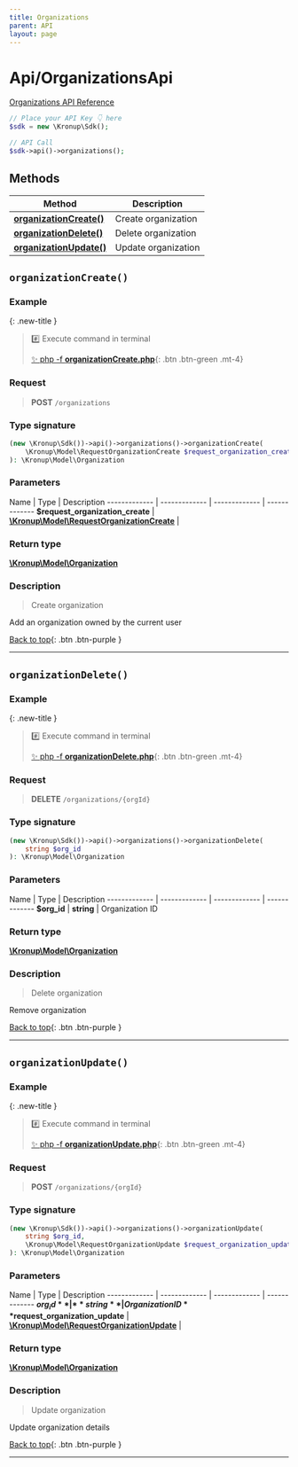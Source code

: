 ```yaml
---
title: Organizations
parent: API
layout: page
---
```


# Api/OrganizationsApi

[Organizations API Reference](https://api.kronup.com/#tag/Organizations)

```php
// Place your API Key 👇 here
$sdk = new \Kronup\Sdk();

// API Call
$sdk->api()->organizations();
```

## Methods

Method | Description
------------- | -------------
[**organizationCreate()**](#organizationcreate) | Create organization
[**organizationDelete()**](#organizationdelete) | Delete organization
[**organizationUpdate()**](#organizationupdate) | Update organization


## `organizationCreate()`

### Example

{: .new-title }
> #️⃣ Execute command in terminal 
> 
> [✨ php -f **organizationCreate.php**](https://github.com/kronup/kronup-php/blob/main/examples/Api/OrganizationsApi/organizationCreate.php){: .btn .btn-green .mt-4}

### Request

> **POST** `/organizations`

### Type signature

```php
(new \Kronup\Sdk())->api()->organizations()->organizationCreate(
    \Kronup\Model\RequestOrganizationCreate $request_organization_create
): \Kronup\Model\Organization
```

### Parameters

Name | Type | Description
------------- | ------------- | ------------- | -------------
 **$request_organization_create** | [**\Kronup\Model\RequestOrganizationCreate**](../../Model/RequestOrganizationCreate) |  

### Return type

[**\Kronup\Model\Organization**](../../Model/Organization)

### Description

> Create organization

Add an organization owned by the current user

[Back to top](#top){: .btn .btn-purple }

---


## `organizationDelete()`

### Example

{: .new-title }
> #️⃣ Execute command in terminal 
> 
> [✨ php -f **organizationDelete.php**](https://github.com/kronup/kronup-php/blob/main/examples/Api/OrganizationsApi/organizationDelete.php){: .btn .btn-green .mt-4}

### Request

> **DELETE** `/organizations/{orgId}`

### Type signature

```php
(new \Kronup\Sdk())->api()->organizations()->organizationDelete(
    string $org_id
): \Kronup\Model\Organization
```

### Parameters

Name | Type | Description
------------- | ------------- | ------------- | -------------
 **$org_id** | **string**  | Organization ID 

### Return type

[**\Kronup\Model\Organization**](../../Model/Organization)

### Description

> Delete organization

Remove organization

[Back to top](#top){: .btn .btn-purple }

---


## `organizationUpdate()`

### Example

{: .new-title }
> #️⃣ Execute command in terminal 
> 
> [✨ php -f **organizationUpdate.php**](https://github.com/kronup/kronup-php/blob/main/examples/Api/OrganizationsApi/organizationUpdate.php){: .btn .btn-green .mt-4}

### Request

> **POST** `/organizations/{orgId}`

### Type signature

```php
(new \Kronup\Sdk())->api()->organizations()->organizationUpdate(
    string $org_id,
    \Kronup\Model\RequestOrganizationUpdate $request_organization_update
): \Kronup\Model\Organization
```

### Parameters

Name | Type | Description
------------- | ------------- | ------------- | -------------
 **$org_id** | **string**  | Organization ID 
 **$request_organization_update** | [**\Kronup\Model\RequestOrganizationUpdate**](../../Model/RequestOrganizationUpdate) |  

### Return type

[**\Kronup\Model\Organization**](../../Model/Organization)

### Description

> Update organization

Update organization details

[Back to top](#top){: .btn .btn-purple }

---
